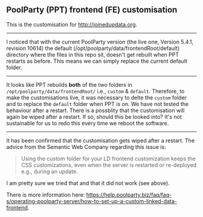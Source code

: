 ## PoolParty (PPT) frontend (FE) customisation

This is the customisation for http://joinedupdata.org.

---

I noticed that with the current PoolParty version (the live one, Version 5.4.1, revision 10614) the default (/opt/poolparty/data/frontendRoot/default) directory where the files in this repo sit, doesn't get rebuilt when PPT restarts as before. This means we can simply replace the current default folder.

---

It looks like PPT rebuilds **both** of the two folders in `/opt/poolparty/data/frontendRoot/` i.e., `custom` & `default`. Therefore, to make the customisations live, it was necessary to delte the `custom` folder and to replace the `default` folder when PPT is on. We have not tested the behaviour after a restart. There is a possblity that the customisation will again be wiped after a restart. If so, should this be looked into? It's not sustainable for us to redo this every time we reboot the software.

---

It has been confirmed that the customisation gets wiped after a restart. The advice from the Semantic Web Company regarding this issue is: 

> Using the custom folder for your LD frontend customization keeps the CSS customizations, even when the server is restarted or re-deployed e.g., during an update.

I am pretty sure we tried that and that it did not work (see above).

There is more information here: https://help.poolparty.biz/faq/faq-s/operating-poolparty-server/how-to-set-up-a-custom-linked-data-frontend.
